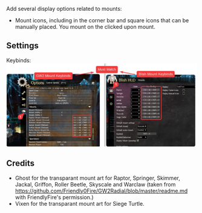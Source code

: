 Add several display options related to mounts:
- Mount icons, including in the corner bar and square icons that can be manually placed. You mount on the clicked upon mount.

## Settings

Keybinds:
![](settings_keybinds.png "settings keybinds, credits to Steve aka NecroNFriends#9475")

## Credits
- Ghost for the transparant mount art for Raptor, Springer, Skimmer, Jackal, Griffon, Roller Beetle, Skyscale and Warclaw (taken from https://github.com/Friendly0Fire/GW2Radial/blob/master/readme.md with FriendlyFire's permission.)
- Vixen for the transparant mount art for Siege Turtle.